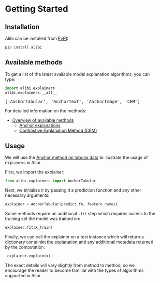 # Getting Started

## Installation
Alibi can be installed from [PyPI](https://pypi.org/project/alibi):
```bash
pip install alibi
```

## Available methods
To get a list of the latest available model explanation algorithms, you can type:
```python
import alibi.explainers
alibi.explainers.__all__
```
<div class="highlight"><pre>
['AnchorTabular', 'AnchorText', 'AnchorImage', 'CEM'] 
</pre></div>

For detailed information on the methods:
*  [Overview of available methods](../overview/algorithms.md)
    * [Anchor explanations](../methods/Anchors.ipynb)
    * [Contrastive Explanation Method (CEM)](../methods/CEM.ipynb)

## Usage
We will use the [Anchor method on tabular data](../methods/Anchors.ipynb#Tabular-Data) to illustrate
the usage of explainers in Alibi.

First, we import the explainer:
```python
from alibi.explainers import AnchorTabular
```
Next, we initialize it by passing it a prediction function and any other necessary arguments:
```python
explainer = AnchorTabular(predict_fn, feature_names)
```
Some methods require an additional `.fit` step which requires access to the training set the model
was trained on:
```python
explainer.fit(X_train)
```
Finally, we can call the explainer on a test instance which will return a dictionary containint the
explanation and any additional metadata returned by the computation:
```python
 explainer.explain(x)
```
The exact details will vary slightly from method to method, so we encourage the reader to become
familiar with the types of algorithms supported in Alibi.